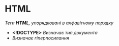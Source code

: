 # HTML
*Теги **HTML**, упорядковані в алфавітному порядку*
* **<!DOCTYPE>** *Визначає тип документа*
* **<a>** *Визначає гіперпосилання*
